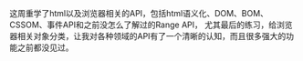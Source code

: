 这周重学了html以及浏览器相关的API，包括html语义化、DOM、BOM、CSSOM、事件API和之前没怎么了解过的Range API，
尤其最后的练习，给浏览器相关对象分类，让我对各种领域的API有了一个清晰的认知，而且很多强大的功能之前都没见过。